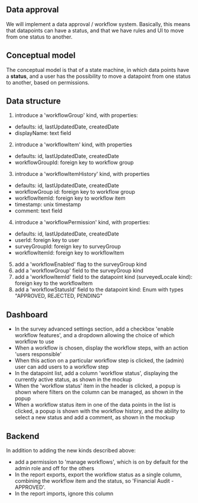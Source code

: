 ## Data approval
We will implement a data approval / workflow system. Basically, this means that datapoints can have a status, and that we have rules and UI to move from one status to another.

## Conceptual model
The conceptual model is that of a state machine, in which data points have a **status**, and a user has the possibility to move a datapoint from one status to another, based on permissions.


## Data structure
1) introduce a 'workflowGroup' kind, with properties:
* defaults: id, lastUpdatedDate, createdDate
* displayName: text field

2) introduce a 'workflowItem' kind, with properties
* defaults: id, lastUpdatedDate, createdDate
* workflowGroupId: foreign key to workflow group

3) introduce a 'workflowItemHistory' kind, with properties
* defaults: id, lastUpdatedDate, createdDate
* workflowGroup id: foreign key to workflow group
* workflowItemId: foreign key to workflow item
* timestamp: unix timestamp
* comment: text field

4) introduce a 'workflowPermission' kind, with properties:
* defaults: id, lastUpdatedDate, createdDate
* userId: foreign key to user
* surveyGroupId: foreign key to surveyGroup
* workflowItemId: foreign key to workflowItem

5) add a 'workflowEnabled' flag to the surveyGroup kind
6) add a 'workflowGroup' field to the surveyGroup kind
7) add a 'workflowItemId' field to the datapoint kind (surveyedLocale kind): foreign key to the workflowItem
8) add a 'workflowStatusId' field to the datapoint kind: Enum with types "APPROVED, REJECTED, PENDING"

## Dashboard
* In the survey advanced settings section, add a checkbox 'enable workflow features', and a dropdown allowing the choice of which workflow to use
* When a workflow is chosen, display the workflow steps, with an action 'users responsible'
* When this action on a particular workflow step is clicked, the (admin) user can add users to a workflow step
* In the datapoint list, add a column 'workflow status', displaying the currently active status, as shown in the mockup
* When the 'workflow status' item in the header is clicked, a popup is shown where filters on the column can be managed, as shown in the popup
* When a workflow status item in one of the data points in the list is clicked, a popup is shown with the workflow history, and the ability to select a new status and add a comment, as shown in the mockup

## Backend
In addition to adding the new kinds described above:
* add a permission to 'manage workflows', which is on by default for the admin role and off for the others
* In the report exports, export the workflow status as a single column, combining the workflow item and the status, so 'Financial Audit - APPROVED'.
* In the report imports, ignore this column
